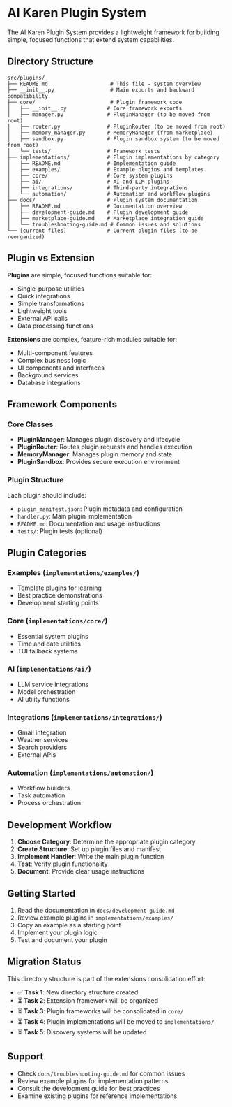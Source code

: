 # AI Karen Plugin System

The AI Karen Plugin System provides a lightweight framework for building simple, focused functions that extend system capabilities.

## Directory Structure

```
src/plugins/
├── README.md                    # This file - system overview
├── __init__.py                  # Main exports and backward compatibility
├── core/                        # Plugin framework code
│   ├── __init__.py             # Core framework exports
│   ├── manager.py              # PluginManager (to be moved from root)
│   ├── router.py               # PluginRouter (to be moved from root)
│   ├── memory_manager.py       # MemoryManager (from marketplace)
│   ├── sandbox.py              # Plugin sandbox system (to be moved from root)
│   └── tests/                  # Framework tests
├── implementations/            # Plugin implementations by category
│   ├── README.md               # Implementation guide
│   ├── examples/               # Example plugins and templates
│   ├── core/                   # Core system plugins
│   ├── ai/                     # AI and LLM plugins
│   ├── integrations/           # Third-party integrations
│   └── automation/             # Automation and workflow plugins
├── docs/                       # Plugin system documentation
│   ├── README.md               # Documentation overview
│   ├── development-guide.md    # Plugin development guide
│   ├── marketplace-guide.md    # Marketplace integration guide
│   └── troubleshooting-guide.md # Common issues and solutions
└── [current files]             # Current plugin files (to be reorganized)
```

## Plugin vs Extension

**Plugins** are simple, focused functions suitable for:
- Single-purpose utilities
- Quick integrations
- Simple transformations
- Lightweight tools
- External API calls
- Data processing functions

**Extensions** are complex, feature-rich modules suitable for:
- Multi-component features
- Complex business logic
- UI components and interfaces
- Background services
- Database integrations

## Framework Components

### Core Classes
- **PluginManager**: Manages plugin discovery and lifecycle
- **PluginRouter**: Routes plugin requests and handles execution
- **MemoryManager**: Manages plugin memory and state
- **PluginSandbox**: Provides secure execution environment

### Plugin Structure
Each plugin should include:
- `plugin_manifest.json`: Plugin metadata and configuration
- `handler.py`: Main plugin implementation
- `README.md`: Documentation and usage instructions
- `tests/`: Plugin tests (optional)

## Plugin Categories

### Examples (`implementations/examples/`)
- Template plugins for learning
- Best practice demonstrations
- Development starting points

### Core (`implementations/core/`)
- Essential system plugins
- Time and date utilities
- TUI fallback systems

### AI (`implementations/ai/`)
- LLM service integrations
- Model orchestration
- AI utility functions

### Integrations (`implementations/integrations/`)
- Gmail integration
- Weather services
- Search providers
- External APIs

### Automation (`implementations/automation/`)
- Workflow builders
- Task automation
- Process orchestration

## Development Workflow

1. **Choose Category**: Determine the appropriate plugin category
2. **Create Structure**: Set up plugin files and manifest
3. **Implement Handler**: Write the main plugin function
4. **Test**: Verify plugin functionality
5. **Document**: Provide clear usage instructions

## Getting Started

1. Read the documentation in `docs/development-guide.md`
2. Review example plugins in `implementations/examples/`
3. Copy an example as a starting point
4. Implement your plugin logic
5. Test and document your plugin

## Migration Status

This directory structure is part of the extensions consolidation effort:
- ✅ **Task 1**: New directory structure created
- ⏳ **Task 2**: Extension framework will be organized
- ⏳ **Task 3**: Plugin frameworks will be consolidated in `core/`
- ⏳ **Task 4**: Plugin implementations will be moved to `implementations/`
- ⏳ **Task 5**: Discovery systems will be updated

## Support

- Check `docs/troubleshooting-guide.md` for common issues
- Review example plugins for implementation patterns
- Consult the development guide for best practices
- Examine existing plugins for reference implementations
